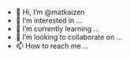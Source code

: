 - 👋 Hi, I’m @matkaizen
- 👀 I’m interested in ...
- 🌱 I’m currently learning ...
- 💞️ I’m looking to collaborate on ...
- 📫 How to reach me ...

<!---
matkaizen/matkaizen is a ✨ special ✨ repository because its `README.md` (this file) appears on your GitHub profile.
You can click the Preview link to take a look at your changes.
--->
